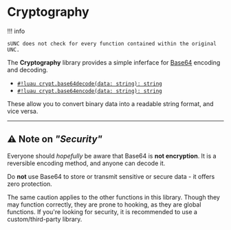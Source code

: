 # Cryptography

!!! info
    
    sUNC does not check for every function contained within the original UNC. 

The **Cryptography** library provides a simple inferface for [Base64](https://en.wikipedia.org/wiki/Base64) encoding and decoding.

- [`#!luau crypt.base64decode(data: string): string`](./base64decode.md)
- [`#!luau crypt.base64encode(data: string): string`](./base64encode.md)

These allow you to convert binary data into a readable string format, and vice versa.

---

## ⚠️ Note on *"Security"*

Everyone should *hopefully* be aware that Base64 is **not encryption**. It is a reversible encoding method, and anyone can decode it.

Do **not** use Base64 to store or transmit sensitive or secure data - it offers zero protection.

The same caution applies to the other functions in this library. Though they may function correctly, they are prone to hooking, as they are global functions. If you're looking for security, it is recommended to use a custom/third-party library.